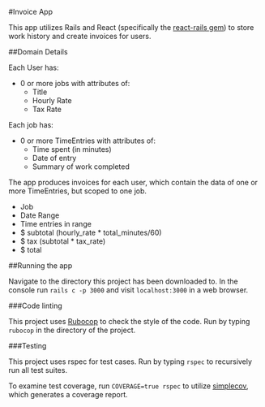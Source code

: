 #Invoice App

This app utilizes Rails and React (specifically the [react-rails gem](https://github.com/reactjs/react-rails)) to store work history and create invoices for users.

##Domain Details

Each User has:
  - 0 or more jobs with attributes of:
    - Title
    - Hourly Rate
    - Tax Rate

Each job has:
  - 0 or more TimeEntries with attributes of:
    - Time spent (in minutes)
    - Date of entry
    - Summary of work completed

The app produces invoices for each user, which contain the data of one or more TimeEntries, but scoped to one job.
  - Job
  - Date Range
  - Time entries in range
  - $ subtotal (hourly_rate * total_minutes/60)
  - $ tax (subtotal * tax_rate)
  - $ total

##Running the app

Navigate to the directory this project has been downloaded to. In the console run `rails c -p 3000` and visit `localhost:3000` in a web browser.

###Code linting

This project uses [Rubocop](https://github.com/bbatsov/rubocop) to check the style of the code. Run by typing `rubocop` in the directory of the project.

###Testing

This project uses rspec for test cases. Run by typing `rspec` to recursively run all test suites.

To examine test coverage, run `COVERAGE=true rspec` to utilize [simplecov](https://github.com/colszowka/simplecov), which generates a coverage report.